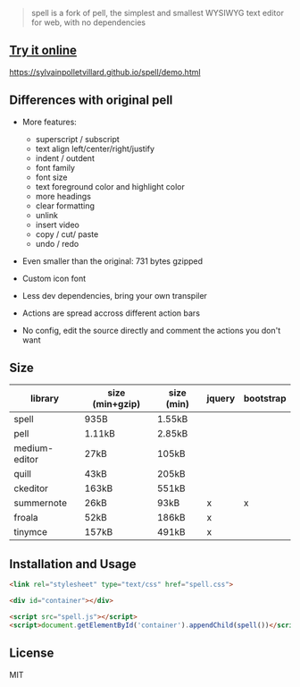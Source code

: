 > spell is a fork of pell, the simplest and smallest WYSIWYG text editor for web, with no dependencies

## [Try it online](https://sylvainpolletvillard.github.io/spell/demo.html)

https://sylvainpolletvillard.github.io/spell/demo.html

## Differences with original pell

- More features: 
    - superscript / subscript
    - text align left/center/right/justify
    - indent / outdent
    - font family
    - font size
    - text foreground color and highlight color
    - more headings    
    - clear formatting
    - unlink
    - insert video
    - copy / cut/ paste
    - undo / redo

- Even smaller than the original: 731 bytes gzipped
- Custom icon font
- Less dev dependencies, bring your own transpiler
- Actions are spread accross different action bars
- No config, edit the source directly and comment the actions you don't want


## Size

| library       | size (min+gzip) | size (min) | jquery | bootstrap |
|---------------|-----------------|------------|--------|-----------|
| spell         | 935B            | 1.55kB     |        |           |
| pell          | 1.11kB          | 2.85kB     |        |           |
| medium-editor | 27kB            | 105kB      |        |           |
| quill         | 43kB            | 205kB      |        |           |
| ckeditor      | 163kB           | 551kB      |        |           |
| summernote    | 26kB            | 93kB       | x      | x         |
| froala        | 52kB            | 186kB      | x      |           |
| tinymce       | 157kB           | 491kB      | x      |           |

## Installation and Usage

```html
<link rel="stylesheet" type="text/css" href="spell.css">

<div id="container"></div>

<script src="spell.js"></script>
<script>document.getElementById('container').appendChild(spell())</script>
```

## License

MIT

